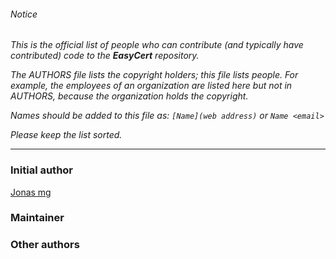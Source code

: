###### Notice

*This is the official list of people who can contribute (and typically have
contributed) code to the **EasyCert** repository.*

*The AUTHORS file lists the copyright holders; this file lists people. For
example, the employees of an organization are listed here but not in AUTHORS,
because the organization holds the copyright.*

*Names should be added to this file as: `[Name](web address)` or `Name <email>`*

*Please keep the list sorted.*

* * *

### Initial author

[Jonas mg](https://github.com/kless)

### Maintainer



### Other authors


